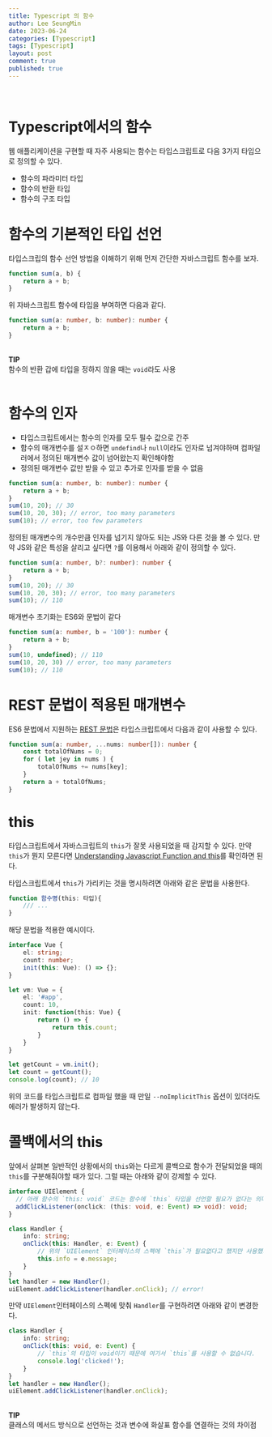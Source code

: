 ```yaml
---
title: Typescript 의 함수
author: Lee SeungMin
date: 2023-06-24
categories: [Typescript]
tags: [Typescript]
layout: post
comment: true
published: true
---
```


<br>

# Typescript에서의 함수

웹 애플리케이션을 구현할 때 자주 사용되는 함수는 타입스크립트로 다음 3가지 타입으로 정의할 수 있다.

+ 함수의 파라미터 타입
+ 함수의 반환 타입
+ 함수의 구조 타입

# 함수의 기본적인 타입 선언

타입스크립의 함수 선언 방법을 이해하기 위해 먼저 간단한 자바스크립트 함수를 보자.
```javascript
function sum(a, b) {
    return a + b;
}
```
위 자바스크립트 함수에 타입을 부여하면 다음과 같다.
```typescript
function sum(a: number, b: number): number {
    return a + b;
}
```
> >
<br> <b>TIP</b>
<br>
함수의 반환 갑에 타입을 정하지 않을 때는 `void`라도 사용
<br>
<br>

# 함수의 인자

+ 타입스크립트에서는 함수의 인자를 모두 필수 값으로 간주
+ 함수의 매개변수를 설ㅈㅇ하면 `undefind`나 `null`이라도 인자로 넘겨야하며 컴파일러에서 정의된 매개변수 값이 넘어왔는지 확인해야함
+ 정의된 매개변수 값만 받을 수 있고 추가로 인자를 받을 수 없음

```typescript
function sum(a: number, b: number): number {
    return a + b;
}
sum(10, 20); // 30
sum(10, 20, 30); // error, too many parameters
sum(10); // error, too few parameters
```
정의된 매개변수의 개수만큼 인자를 넘기지 않아도 되는 JS와 다른 것을 볼 수 있다.
만약 JS와 같은 특성을 살리고 싶다면 `?`를 이용해서 아래와 같이 정의할 수 있다.
```typescript
function sum(a: number, b?: number): number {
    return a + b;
}
sum(10, 20); // 30
sum(10, 20, 30); // error, too many parameters
sum(10); // 110
```
매개변수 초기화는 ES6와 문법이 같다
```typescript
function sum(a: number, b = '100'): number {
    return a + b;
}
sum(10, undefined); // 110
sum(10, 20, 30) // error, too many parameters
sum(10); // 110
```

# REST 문법이 적용된 매개변수
ES6 문법에서 지원하는 [REST 문법](https://babeljs.io/docs/learn#default-rest-spread)은 타입스크립트에서 다음과 같이 사용할 수 있다.
```typescript
function sum(a: number, ...nums: number[]): number {
    const totalOfNums = 0;
    for ( let jey in nums ) {
        totalOfNums += nums[key];
    }
    return a + totalOfNums;
}
```

# this
타입스크립트에서 자바스크립트의 `this`가 잘못 사용되었을 때 감지할 수 있다. 만약 `this`가 뭔지 모른다면 [Understanding Javascript Function and this](https://yehudakatz.com/2011/08/11/understanding-javascript-function-invocation-and-this/)를 확인하면 된다.

타입스크립트에서 `this`가 가리키는 것을 명시하려면 아래와 같은 문법을 사용한다.
```typescript
function 함수명(this: 타입){
    /// ...
}
```
해당 문법을 적용한 예시이다.
```typescript
interface Vue {
    el: string;
    count: number;
    init(this: Vue): () => {};
}

let vm: Vue = {
    el: '#app',
    count: 10,
    init: function(this: Vue) {
        return () => {
            return this.count;
        }
    }
}

let getCount = vm.init();
let count = getCount();
console.log(count); // 10
```
위의 코드를 타입스크립트로 컴파일 했을 때 만일 `--noImplicitThis` 옵션이 있더라도 에러가 발생하지 않는다.

# 콜백에서의 this
앞에서 살펴본 일반적인 상황에서의 `this`와는 다르게 콜백으로 함수가 전달되었을 때의 `this`를 구분해줘야할 때가 있다. 그럴 때는 아래와 같이 강제할 수 있다.
```typescript
interface UIElement {
  // 아래 함수의 `this: void` 코드는 함수에 `this` 타입을 선언할 필요가 없다는 의미입니다.
  addClickListener(onclick: (this: void, e: Event) => void): void;
}

class Handler {
    info: string;
    onClick(this: Handler, e: Event) {
        // 위의 `UIElement` 인터페이스의 스펙에 `this`가 필요없다고 했지만 사용했기 때문에 에러가 발생합니다.
        this.info = e.message;
    }
}
let handler = new Handler();
uiElement.addClickListener(handler.onClick); // error!
```

만약 `UIElement`인터페이스의 스펙에 맞춰 `Handler`를 구현하려면 아래와 같이 변경한다.
```typescript
class Handler {
    info: string;
    onClick(this: void, e: Event) {
        // `this`의 타입이 void이기 때문에 여기서 `this`를 사용할 수 없습니다.
        console.log('clicked!');
    }
}
let handler = new Handler();
uiElement.addClickListener(handler.onClick);
```

> >
<br> <b>TIP</b>
<br>
클래스의 메서드 방식으로 선언하는 것과 변수에 화살표 함수를 연결하는 것의 차이점
<br>
<br>